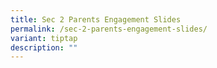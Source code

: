 ```yaml
---
title: Sec 2 Parents Engagement Slides
permalink: /sec-2-parents-engagement-slides/
variant: tiptap
description: ""
---
```

